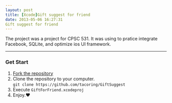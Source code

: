 ```yaml
---
layout: post
title: [Xcode]Gift suggest for friend
date: 2013-05-06 16:27:31
Gift suggest for friend
---
```

The project was a project for CPSC 531. It was using to pratice integrate Facebook, SQLite, and optimize ios UI framework.

---

### Get Start
1. [Fork the repository](https://github.com/tacoring/GiftSuggest)
2. Clone the repository to your computer.<br/> `git clone https://github.com/tacoring/GiftSuggest`
3. Execute `GiftForFriend.xcodeproj`
4. Enjoy.&hearts;

